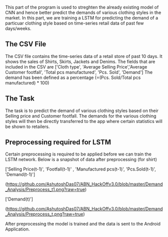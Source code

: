 This part of the program is used to streghten the already existing model of CNN and hence better predict the demands of various clothing styles in the market. In this part, we are training a LSTM for predicting the demand of a particuar clothing style based on time-series retail data of past few days/weeks.

## The CSV File ##
The CSV file contains the time-series data of a retail store of past 10 days. It shows the sales of Shirts, Skirts, Jackets and Denims. The fields that are included in the CSV are ['Cloth type', 'Average Selling Price','Average Customer footfall', 'Total pcs manufactured', 'Pcs. Sold', 'Demand']
The demand has been defined as a percentage (=(Pcs. Sold/Total pcs manufactured) * 100)

## The Task ##
The task is to predict the demand of various clothing styles based on their Selling price and Customer footfall.
The demands for the various clothing styles will then be directly transferred to the app where certain statistics will be shown to retailers. 

## Preprocessing required for LSTM ##
Certain preprocessing is required to be applied before we can train the LSTM network. Below is a snapshot of data after preprocessing (for shirt)

['Selling Price(t-1)', 'Footfall(t-1)' , 'Manufactured pcs(t-1)', 'Pcs.Sold(t-1)', 'Demand(t-1)']

(https://github.com/AshutoshDas07/ABN_HackOffv3.0/blob/master/Demand_Analysis/Preprocess_t1.png?raw=true) 

['Demand(t)']

(https://github.com/AshutoshDas07/ABN_HackOffv3.0/blob/master/Demand_Analysis/Preprocess_t.png?raw=true)

After preprocessing the model is trained and the data is sent to the Android Application.



